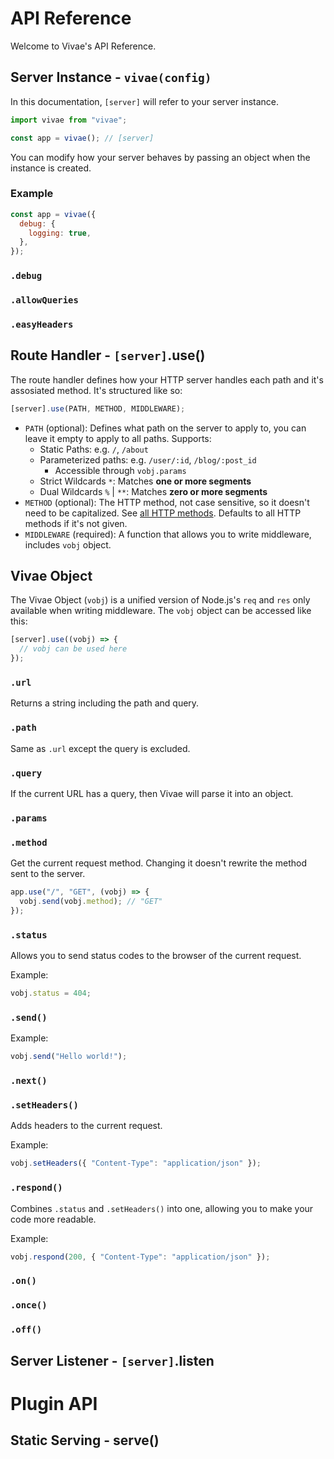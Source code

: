 # API Reference

Welcome to Vivae's API Reference.

## Server Instance - `vivae(config)`

In this documentation, `[server]` will refer to your server instance.

```javascript
import vivae from "vivae";

const app = vivae(); // [server]
```

You can modify how your server behaves by passing an object when the instance is created.

### Example

```javascript
const app = vivae({
  debug: {
    logging: true,
  },
});
```

### `.debug`

### `.allowQueries`

### `.easyHeaders`

## Route Handler - `[server]`.use()

The route handler defines how your HTTP server handles each path and it's assosiated method. It's structured like so:

```javascript
[server].use(PATH, METHOD, MIDDLEWARE);
```

- `PATH` (optional): Defines what path on the server to apply to, you can leave it empty to apply to all paths. Supports:
  - Static Paths: e.g. `/`, `/about`
  - Parameterized paths: e.g. `/user/:id`, `/blog/:post_id`
    - Accessible through `vobj.params`
  - Strict Wildcards `*`: Matches **one or more segments**
  - Dual Wildcards `%` | `**`: Matches **zero or more segments**
- `METHOD` (optional): The HTTP method, not case sensitive, so it doesn't need to be capitalized. See [all HTTP methods](https://developer.mozilla.org/en-US/docs/Web/HTTP/Reference/Methods). Defaults to all HTTP methods if it's not given.
- `MIDDLEWARE` (required): A function that allows you to write middleware, includes `vobj` object.

## Vivae Object

The Vivae Object (`vobj`) is a unified version of Node.js's `req` and `res` only available when writing middleware. The `vobj` object can be accessed like this:

```javascript
[server].use((vobj) => {
  // vobj can be used here
});
```

### `.url`

Returns a string including the path and query.

### `.path`

Same as `.url` except the query is excluded.

### `.query`

If the current URL has a query, then Vivae will parse it into an object.

### `.params`

### `.method`

Get the current request method. Changing it doesn't rewrite the method sent to the server.

```javascript
app.use("/", "GET", (vobj) => {
  vobj.send(vobj.method); // "GET"
});
```

### `.status`

Allows you to send status codes to the browser of the current request.

Example:

```javascript
vobj.status = 404;
```

### `.send()`

Example:

```javascript
vobj.send("Hello world!");
```

### `.next()`

### `.setHeaders()`

Adds headers to the current request.

Example:

```javascript
vobj.setHeaders({ "Content-Type": "application/json" });
```

### `.respond()`

Combines `.status` and `.setHeaders()` into one, allowing you to make your code more readable.

Example:

```javascript
vobj.respond(200, { "Content-Type": "application/json" });
```

### `.on()`

### `.once()`

### `.off()`

## Server Listener - `[server]`.listen

# Plugin API

## Static Serving - serve()
